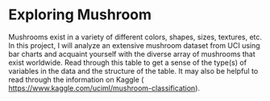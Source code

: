 # Exploring Mushroom
 
Mushrooms exist in a variety of different colors, shapes, sizes, textures, etc. In this project, I will analyze an extensive mushroom dataset from UCI using bar charts and acquaint yourself with the diverse array of mushrooms that exist worldwide.
Read through this table to get a sense of the type(s) of variables in the data and the structure of the table. It may also be helpful to read through the information on Kaggle ( https://www.kaggle.com/uciml/mushroom-classification).